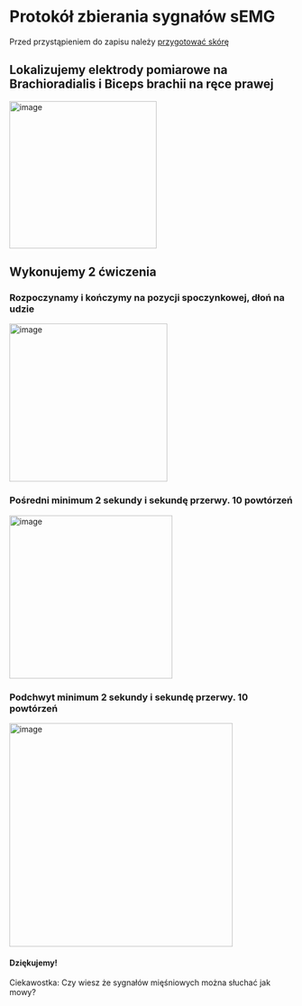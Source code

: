 # Protokół zbierania sygnałów sEMG
Przed przystąpieniem do zapisu należy [przygotować skórę](https://github.com/informacja/EMG/tree/master/matlab/instrukcja#przygotowanie-przed-zbieraniem-sygnałów)

## Lokalizujemy elektrody pomiarowe na Brachioradialis i Biceps brachii na ręce prawej

<img width="261" alt="image" src="https://github.com/informacja/Collegium-Medicum/assets/22752828/044fb5e8-9f01-400b-a3d0-a1566b6f646c">

## Wykonujemy 2 ćwiczenia

### Rozpoczynamy i kończymy na pozycji spoczynkowej, dłoń na udzie

<img width="280" alt="image" src="https://github.com/informacja/Collegium-Medicum/assets/22752828/42396592-c57e-4771-8dc1-cf978aaa3f2e">


### Pośredni minimum 2 sekundy i sekundę przerwy. 10 powtórzeń

<img width="289" alt="image" src="https://github.com/informacja/Collegium-Medicum/assets/22752828/27bdfe67-8179-46ce-b7e4-1ea65c386a75">


### Podchwyt minimum 2 sekundy i sekundę przerwy. 10 powtórzeń

<img width="396" alt="image" src="https://github.com/informacja/Collegium-Medicum/assets/22752828/992fe2cb-2b99-41e1-a839-e91857de30e8">


#### Dziękujemy!
Ciekawostka:
Czy wiesz że sygnałów mięśniowych można słuchać jak mowy?
<!--
### Wybrane rysunki
![image](https://github.com/informacja/Collegium-Medicum/assets/22752828/dc90e562-ad5d-4fc0-b39c-7229e688b7cb)

![Collegium Medicum_figPW_mięśnie_treningi_PS_BR-k,_PS_BB-r_PC_BR-b_PC_BR-g__4001](https://github.com/informacja/Collegium-Medicum/assets/22752828/f9b3ed24-9e9f-4da4-b697-09f92dbe0fb4)

![Collegium Medicum_figPW_mięśnie_treningi_PS_BR-k,_PS_BB-r_PC_BR-b_PC_BR-g__4001](https://github.com/informacja/Collegium-Medicum/assets/22752828/e7d7af69-dd05-4609-9d38-58195d7f9eb9)
### Moc2
![Collegium Medicum_figPW_mięśnie_treningi_PS_BR-k,_PS_BB-r_PC_BR-b_PC_BR-g__4001](https://github.com/informacja/Collegium-Medicum/assets/22752828/0ee8d68f-e5d9-43f6-8d50-8ed5f944c83a)

![Collegium Medicum_figPW_mięśnie_treningi_PS_BR-k,_PS_BB-r_PC_BR-b_PC_BR-g__4002](https://github.com/informacja/Collegium-Medicum/assets/22752828/941510bd-a01a-42ca-b5f6-426b97f8751f)

![Collegium Medicum_figPW_4003](https://github.com/informacja/Collegium-Medicum/assets/22752828/3c417af5-54a6-4009-b350-72453b6d7115)
-->
